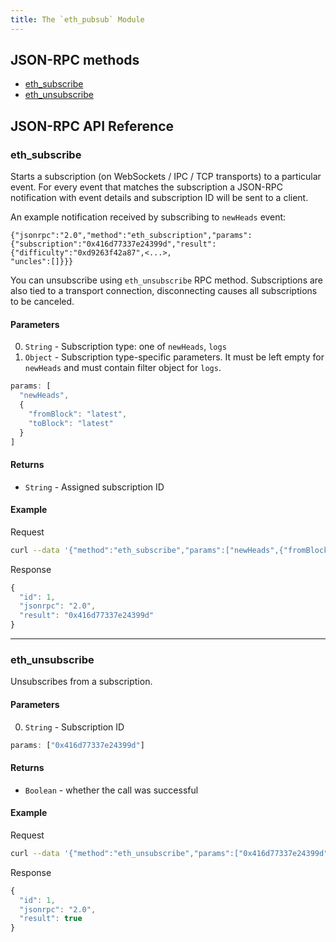 ```yaml
---
title: The `eth_pubsub` Module
---
```


## JSON-RPC methods

- [eth_subscribe](#eth_subscribe)
- [eth_unsubscribe](#eth_unsubscribe)

## JSON-RPC API Reference

### eth_subscribe


  Starts a subscription (on WebSockets / IPC / TCP transports) to a particular event. For every event that
  matches the subscription a JSON-RPC notification with event details and subscription ID will be sent to a client.

  An example notification received by subscribing to `newHeads` event:
  ```
  {"jsonrpc":"2.0","method":"eth_subscription","params":{"subscription":"0x416d77337e24399d","result":{"difficulty":"0xd9263f42a87",<...>,
  "uncles":[]}}}
  ```

  You can unsubscribe using `eth_unsubscribe` RPC method. Subscriptions are also tied to a transport
  connection, disconnecting causes all subscriptions to be canceled.
      

#### Parameters

0. `String` - Subscription type: one of `newHeads`, `logs`
0. `Object` - 
  Subscription type-specific parameters. It must be left empty for
  `newHeads` and must contain filter object for `logs`.
          

```js
params: [
  "newHeads",
  {
    "fromBlock": "latest",
    "toBlock": "latest"
  }
]
```

#### Returns

- `String` - Assigned subscription ID

#### Example

Request
```bash
curl --data '{"method":"eth_subscribe","params":["newHeads",{"fromBlock":"latest","toBlock":"latest"}],"id":1,"jsonrpc":"2.0"}' -H "Content-Type: application/json" -X POST localhost:8545
```

Response
```js
{
  "id": 1,
  "jsonrpc": "2.0",
  "result": "0x416d77337e24399d"
}
```

***

### eth_unsubscribe

Unsubscribes from a subscription.

#### Parameters

0. `String` - Subscription ID

```js
params: ["0x416d77337e24399d"]
```

#### Returns

- `Boolean` - whether the call was successful

#### Example

Request
```bash
curl --data '{"method":"eth_unsubscribe","params":["0x416d77337e24399d"],"id":1,"jsonrpc":"2.0"}' -H "Content-Type: application/json" -X POST localhost:8545
```

Response
```js
{
  "id": 1,
  "jsonrpc": "2.0",
  "result": true
}
```

